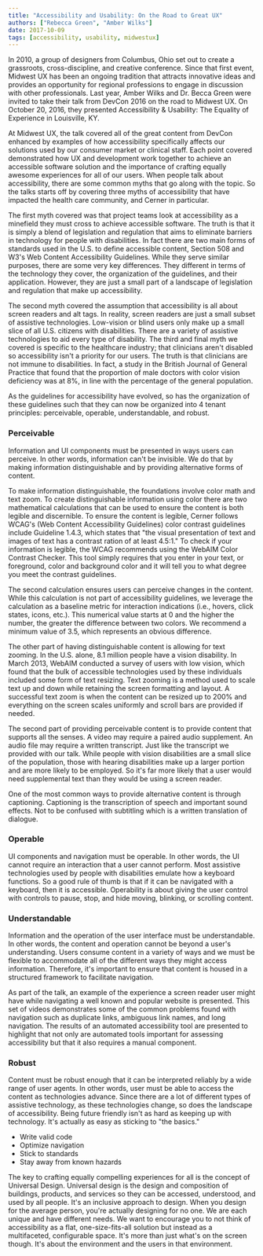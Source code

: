 ```yaml
---
title: "Accessibility and Usability: On the Road to Great UX"
authors: ["Rebecca Green", "Amber Wilks"]
date: 2017-10-09
tags: [accessibility, usability, midwestux]
---
```


In 2010, a group of designers from Columbus, Ohio set out to create a grassroots, cross-discipline, and creative conference. Since that first event, Midwest UX has been an ongoing tradition that attracts innovative ideas and provides an opportunity for regional professions to engage in discussion with other professionals. Last year, Amber Wilks and Dr. Becca Green were invited to take their talk from DevCon 2016 on the road to Midwest UX. On October 20, 2016, they presented Accessibility & Usability: The Equality of Experience in Louisville, KY.

At Midwest UX, the talk covered all of the great content from DevCon enhanced by examples of how accessibility specifically affects our solutions used by our consumer market or clinical staff. Each point covered demonstrated how UX and development work together to achieve an accessible software solution and the importance of crafting equally awesome experiences for all of our users. When people talk about accessibility, there are some common myths that go along with the topic. So the talks starts off by covering three myths of accessibility that have impacted the health care community, and Cerner in particular.

The first myth covered was that project teams look at accessibility as a minefield they must cross to achieve accessible software. The truth is that it is simply a blend of legislation and regulation that aims to eliminate barriers in technology for people with disabilities. In fact there are two main forms of standards used in the U.S. to define accessible content, Section 508 and W3's Web Content Accessibility Guidelines. While they serve similar purposes, there are some very key differences. They different in terms of the technology they cover, the organization of the guidelines, and their application. However, they are just a small part of a landscape of legislation and regulation that make up accessibility.

The second myth covered the assumption that accessibility is all about screen readers and alt tags. In reality, screen readers are just a small subset of assistive technologies. Low-vision or blind users only make up a small slice of all U.S. citizens with disabilities. There are a variety of assistive technologies to aid every type of disability. The third and final myth we covered is specific to the healthcare industry; that clinicians aren't disabled so accessibility isn't a priority for our users. The truth is that clinicians are not immune to disabilities. In fact, a study in the British Journal of General Practice that found that the proportion of male doctors with color vision deficiency was at 8%, in line with the percentage of the general population.

As the guidelines for accessibility have evolved, so has the organization of these guidelines such that they can now be organized into 4 tenant principles: perceivable, operable, understandable, and robust. 

### Perceivable 

Information and UI components must be presented in ways users can perceive. In other words, information can't be invisible. We do that by making information distinguishable and by providing alternative forms of content. 

To make information distinguishable, the foundations involve color math and text zoom. To create distinguishable information using color there are two mathematical calculations that can be used to ensure the content is both legible and discernible. To ensure the content is legible, Cerner follows WCAG's (Web Content Accessibility Guidelines) color contrast guidelines include Guideline 1.4.3, which states that "the visual presentation of text and images of text has a contrast ration of at least 4.5:1." To check if your information is legible, the WCAG recommends using the WebAIM Color Contrast Checker. This tool simply requires that you enter in your text, or foreground, color and background color and it will tell you to what degree you meet the contrast guidelines. 

The second calculation ensures users can perceive changes in the content. While this calculation is not part of accessibility guidelines, we leverage the calculation as a baseline metric for interaction indications (i.e., hovers, click states, icons, etc.). This numerical value starts at 0 and the higher the number, the greater the difference between two colors. We recommend a minimum value of 3.5, which represents an obvious difference.

The other part of having distinguishable content is allowing for text zooming. In the U.S. alone, 8.1 million people have a vision disability. In March 2013, WebAIM conducted a survey of users with low vision, which found that the bulk of accessible technologies used by these individuals included some form of text resizing. Text zooming is a method used to scale text up and down while retaining the screen formatting and layout. A successful text zoom is when the content can be resized up to 200% and everything on the screen scales uniformly and scroll bars are provided if needed.

The second part of providing perceivable content is to provide content that supports all the senses. A video may require a paired audio supplement. An audio file may require a written transcript. Just like the transcript we provided with our talk. While people with vision disabilities are a small slice of the population, those with hearing disabilities make up a larger portion and are more likely to be employed. So it's far more likely that a user would need supplemental text than they would be using a screen reader. 

One of the most common ways to provide alternative content is through captioning. Captioning is the transcription of speech and important sound effects. Not to be confused with subtitling which is a written translation of dialogue.  

### Operable

UI components and navigation must be operable. In other words, the UI cannot require an interaction that a user cannot perform. Most assistive technologies used by people with disabilities emulate how a keyboard functions. So a good rule of thumb is that if it can be navigated with a keyboard, then it is accessible. Operability is about giving the user control with controls to pause, stop, and hide moving, blinking, or scrolling content. 

### Understandable

Information and the operation of the user interface must be understandable. In other words, the content and operation cannot be beyond a user's understanding. Users consume content in a variety of ways and we must be flexible to accommodate all of the different ways they might access information. Therefore, it's important to ensure that content is housed in a structured framework to facilitate navigation. 

As part of the talk, an example of the experience a screen reader user might have while navigating a well known and popular website is presented. This set of videos demonstrates some of the common problems found with navigation such as duplicate links, ambiguous link names, and long navigation. The results of an automated accessibility tool are presented to highlight that not only are automated tools important for assessing accessibility but that it also requires a manual component.

### Robust

Content must be robust enough that it can be interpreted reliably by a wide range of user agents. In other words, user must be able to access the content as technologies advance. Since there are a lot of different types of assistive technology, as these technologies change, so does the landscape of accessibility. Being future friendly isn't as hard as keeping up with technology. It's actually as easy as sticking to "the basics."

* Write valid code
* Optimize navigation
* Stick to standards
* Stay away from known hazards

The key to crafting equally compelling experiences for all is the concept of Universal Design. Universal design is the design and composition of buildings, products, and services so they can be accessed, understood, and used by all people. It's an inclusive approach to design. When you design for the average person, you're actually designing for no one. We are each unique and have different needs. We want to encourage you to not think of accessibility as a flat, one-size-fits-all solution but instead as a multifaceted, configurable space. It's more than just what's on the screen though. It's about the environment and the users in that environment. 

